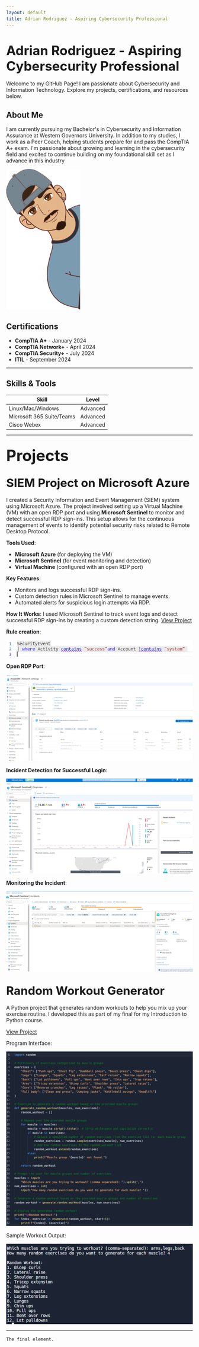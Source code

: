 ```yaml
---
layout: default
title: Adrian Rodriguez - Aspiring Cybersecurity Professional
---
```


# <span style="font-size: 1.25em;">Adrian Rodriguez - Aspiring Cybersecurity Professional</span>

Welcome to my GitHub Page! I am passionate about Cybersecurity and Information Technology. Explore my projects, certifications, and resources below.

## <span style="font-size: 1em;"> About Me
I am currently pursuing my Bachelor's in Cybersecurity and Information Assurance at Western Governors University. In addition to my studies, I work as a Peer Coach, helping students prepare for and pass the CompTIA A+ exam. I'm passionate about growing and learning in the cybersecurity field and excited to continue building on my foundational skill set as I advance in this industry

<img src="./assets/AdrianCPIC.png" alt="Profile Picture" width="200"/>

 ## <span style="font-size: 1em;">Certifications

- **CompTIA A+** - January 2024
- **CompTIA Network+** - April 2024
- **CompTIA Security+** - July 2024
- **ITIL** - September 2024

---

## <span style="font-size: 1em;">Skills & Tools

| Skill           | Level        | 
|-----------------|--------------|
| Linux/Mac/Windows | Advanced     | 
| Microsoft 365 Suite/Teams | Advanced  |
| Cisco Webex       | Advanced      | 

---


## <span style="font-size: 2em;">Projects</span>


## <span style="font-size: 1.5em;">SIEM Project on Microsoft Azure</span>

I created a Security Information and Event Management (SIEM) system using Microsoft Azure. The project involved setting up a Virtual Machine (VM) with an open RDP port and using **Microsoft Sentinel** to monitor and detect successful RDP sign-ins. This setup allows for the continuous management of events to identify potential security risks related to Remote Desktop Protocol.

**Tools Used**:
- **Microsoft Azure** (for deploying the VM)
- **Microsoft Sentinel** (for event monitoring and detection)
- **Virtual Machine** (configured with an open RDP port)

**Key Features**:
- Monitors and logs successful RDP sign-ins.
- Custom detection rules in Microsoft Sentinel to manage events.
- Automated alerts for suspicious login attempts via RDP.

**How It Works**:
I used Microsoft Sentinel to track event logs and detect successful RDP sign-ins by creating a custom detection string. 
[View Project](https://github.com/your-username/network-monitoring)

**Rule creation**:

![Step 1](./assets/Step2.png)

**Open RDP Port**:

![Step 2](./assets/Step1.png)

**Incident Detection for Successful Login**:

![Step 3](./assets/Step3.png)

**Monitoring the Incident**:

![Step 4](./assets/Step4.png)

## <span style="font-size: 1.5em;">Random Workout Generator</span>
A Python project that generates random workouts to help you mix up your exercise routine. I developed this as part of my final for my Introduction to Python course.

[View Project](https://github.com/A-r0d/random-workout-generator)

 Program Interface: 
 
![Program Interface](./assets/WorkoutGen.png)

 Sample Workout Output: 
 
![Sample Workout Output](./assets/WorkoutGen1.png)

---

```
The final element.
```
